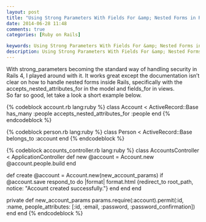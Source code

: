 ```yaml
---
layout: post
title: "Using Strong Parameters With Fields For &amp; Nested Forms in Rails 4"
date: 2014-06-28 11:48
comments: true
categories: [Ruby on Rails]

keywords: Using Strong Parameters With Fields For &amp; Nested Forms in Rails 4, Rails
description: Using Strong Parameters With Fields For &amp; Nested Forms in Rails 4
---
```


<p>
  With strong_parameters becoming the standard way of handling security in Rails 4, I played around with it. It works great except the documentation isn’t clear on how to handle nested forms inside Rails, specifically with the accepts_nested_attributes_for in the model and fields_for in views.<br/>
  So far so good, let take a look a short example below.
</p>

{% codeblock account.rb lang:ruby %}
class Account < ActiveRecord::Base
  has_many :people
  accepts_nested_attributes_for :people
end
{% endcodeblock %}

{% codeblock person.rb lang:ruby %}
class Person < ActiveRecord::Base
  belongs_to :account
end
{% endcodeblock %}

{% codeblock accounts_controller.rb lang:ruby %}
class AccountsController < ApplicationController
  def new
    @account = Account.new
    @account.people.build
  end

  def create
    @account = Account.new(new_account_params)
    if @account.save
      respond_to do |format|
        format.html {redirect_to root_path, notice: "Account created successfully."}
      end
    end
  end

  private
  def new_account_params
    params.require(:account).permit(:id, :name, people_attributes: [:id, :email, :password, :password_confirmation])
  end
end
{% endcodeblock %}